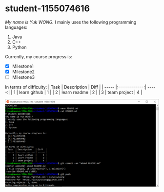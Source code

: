 # student-1155074616
*My name is Yuk WONG.*
I mainly uses the following programming languages:
1. Java
2. C++
3. Python

Currently, my course progress is:
- [x] Milestone1
- [x] Milestone2
- [ ] Milestone3

In terms of difficulty:
| Task  | Description   | Diff  |
| ----- |:-------------:| -----:|
|     1 | learn github  |     1 |
|     2 | learn readme  |     2 |
|     3 | team project  |     4 |

![Alt text](github.png?raw=true "Screenshot")
